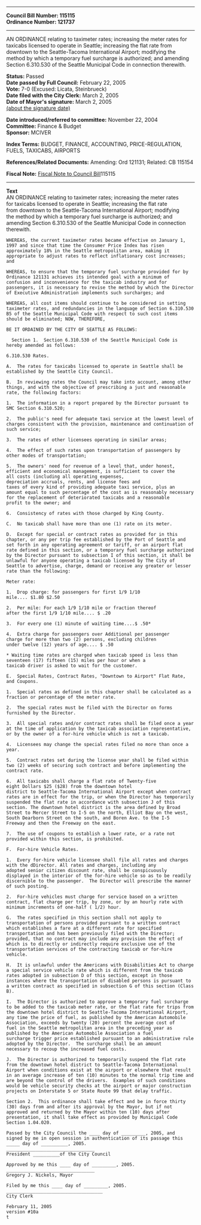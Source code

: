 * * * * *  
  
**Council Bill Number: [](#h0)[](#h2)115115**   
**Ordinance Number: 121737**  
  
* * * * *  
  
AN ORDINANCE relating to taximeter rates; increasing the meter rates for taxicabs licensed to operate in Seattle; increasing the flat rate from downtown to the Seattle-Tacoma International Airport; modifying the method by which a temporary fuel surcharge is authorized; and amending Section 6.310.530 of the Seattle Municipal Code in connection therewith.  
  
**Status:** Passed   
**Date passed by Full Council:** February 22, 2005   
**Vote:** 7-0 (Excused: Licata, Steinbrueck)   
**Date filed with the City Clerk:** March 2, 2005   
**Date of Mayor's signature:** March 2, 2005   
[(about the signature date)](/~public/approvaldate.htm)   
  
  
**Date introduced/referred to committee:** November 22, 2004   
**Committee:** Finance & Budget   
**Sponsor:** MCIVER   
  
**Index Terms:** BUDGET, FINANCE, ACCOUNTING, PRICE-REGULATION, FUELS, TAXICABS, AIRPORTS  
  
**References/Related Documents:** Amending: Ord 121131; Related: CB 115154  
  
**Fiscal Note:** [Fiscal Note to Council Bill](http://clerk.seattle.gov/~public/fnote/115115.htm)[](#h1)[](#h3)115115  
  
* * * * *  
  
**Text**  
    AN ORDINANCE relating to taximeter rates; increasing the meter rates  
    for taxicabs licensed to operate in Seattle; increasing the flat rate  
    from downtown to the Seattle-Tacoma International Airport; modifying  
    the method by which a temporary fuel surcharge is authorized; and  
    amending Section 6.310.530 of the Seattle Municipal Code in connection  
    therewith.  
  
    WHEREAS, the current taximeter rates became effective on January 1,  
    1997 and since that time the Consumer Price Index has risen  
    approximately 18% in the Seattle metropolitan area, making it  
    appropriate to adjust rates to reflect inflationary cost increases;  
    and  
  
    WHEREAS, to ensure that the temporary fuel surcharge provided for by  
    Ordinance 121131 achieves its intended goal with a minimum of  
    confusion and inconvenience for the taxicab industry and for  
    passengers, it is necessary to revise the method by which the Director  
    of Executive Administration implements such surcharges; and  
  
    WHEREAS, all cost items should continue to be considered in setting  
    taximeter rates, and redundancies in the language of Section 6.310.530  
    B5 of the Seattle Municipal Code with respect to such cost items  
    should be eliminated; NOW, THEREFORE,  
  
    BE IT ORDAINED BY THE CITY OF SEATTLE AS FOLLOWS:  
  
      Section 1.  Section 6.310.530 of the Seattle Municipal Code is  
    hereby amended as follows:  
  
    6.310.530 Rates.  
  
    A.  The rates for taxicabs licensed to operate in Seattle shall be  
    established by the Seattle City Council.  
  
    B.  In reviewing rates the Council may take into account, among other  
    things, and with the objective of prescribing a just and reasonable  
    rate, the following factors:  
  
    1.  The information in a report prepared by the Director pursuant to  
    SMC Section 6.310.520;  
  
    2.  The public's need for adequate taxi service at the lowest level of  
    charges consistent with the provision, maintenance and continuation of  
    such service;  
  
    3.  The rates of other licensees operating in similar areas;  
  
    4.  The effect of such rates upon transportation of passengers by  
    other modes of transportation;  
  
    5.  The owners' need for revenue of a level that, under honest,  
    efficient and economical management, is sufficient to cover the  
    all costs (including all operating expenses,   
    depreciation accruals, rents, and license fees and   
    taxes of every kind of providing adequate taxi service, plus an  
    amount equal to such percentage of the cost as is reasonably necessary  
    for the replacement of deteriorated taxicabs and a reasonable  
    profit to the owner; and  
  
    6.  Consistency of rates with those charged by King County.  
  
    C.  No taxicab shall have more than one (1) rate on its meter.  
  
    D.  Except for special or contract rates as provided for in this  
    chapter, or any per trip fee established by the Port of Seattle and  
    set forth in any operating agreement or tariff, or an airport flat  
    rate defined in this section, or a temporary fuel surcharge authorized  
    by the Director pursuant to subsection I of this section, it shall be  
    unlawful for anyone operating a taxicab licensed by The City of  
    Seattle to advertise, charge, demand or receive any greater or lesser  
    rate than the following:  
  
    Meter rate:  
  
    1.  Drop charge: for passengers for first 1/9 1/10  
    mile.... $1.80 $2.50  
  
    2.  Per mile: For each 1/9 1/10 mile or fraction thereof  
    after the first 1/9 1/10 mile.... $ .20  
  
    3.  For every one (1) minute of waiting time....$ .50*  
  
    4.  Extra charge for passengers over Additional per passenger  
    charge for more than two (2) persons, excluding children  
    under twelve (12) years of age.... $ .50  
  
    * Waiting time rates are charged when taxicab speed is less than   
    seventeen (17) fifteen (15) miles per hour or when a  
    taxicab driver is asked to wait for the customer.  
  
    E.  Special Rates, Contract Rates, "Downtown to Airport" Flat Rate,  
    and Coupons.  
  
    1.  Special rates as defined in this chapter shall be calculated as a  
    fraction or percentage of the meter rate.  
  
    2.  The special rates must be filed with the Director on forms  
    furnished by the Director.  
  
    3.  All special rates and/or contract rates shall be filed once a year  
    at the time of application by the taxicab association representative,  
    or by the owner of a for-hire vehicle which is not a taxicab.  
  
    4.  Licensees may change the special rates filed no more than once a  
    year.  
  
    5.  Contract rates set during the license year shall be filed within  
    two (2) weeks of securing such contract and before implementing the  
    contract rate.  
  
    6.  All taxicabs shall charge a flat rate of Twenty-five   
    eight Dollars $25 ($28) from the downtown hotel  
    district to Seattle-Tacoma International Airport except when contract  
    rates are in effect for the trip, or when the Director has temporarily  
    suspended the flat rate in accordance with subsection J of this  
    section. The downtown hotel district is the area defined by Broad  
    Street to Mercer Street to I-5 on the north, Elliot Bay on the west,  
    South Dearborn Street on the south, and Boren Ave. to the I-5  
    Freeway and then the Freeway on the east.  
  
    7.  The use of coupons to establish a lower rate, or a rate not  
    provided within this section, is prohibited.  
  
    F.  For-hire Vehicle Rates.  
  
    1.  Every for-hire vehicle licensee shall file all rates and charges  
    with the dDirector. All rates and charges, including any  
    adopted senior citizen discount rate, shall be conspicuously  
    displayed in the interior of the for-hire vehicle so as to be readily  
    discernible to the passenger.  The Director will prescribe the manner  
    of such posting.  
  
    2.  For-hire vehicles must charge for service based on a written  
    contract, flat charge per trip, by zone, or by an hourly rate with  
    minimum increments of one-half ( 1/2) hour.  
  
    G.  The rates specified in this section shall not apply to  
    transportation of persons provided pursuant to a written contract  
    which establishes a fare at a different rate for specified  
    transportation and has been previously filed with the Director;  
    provided, that no contract may include any provision the effect of  
    which is to directly or indirectly require exclusive use of the  
    transportation services of the contracting taxicab or for-hire  
    vehicle.  
  
    H.  It is unlawful under the Americans with Disabilities Act to charge  
    a special service vehicle rate which is different from the taxicab  
    rates adopted in subsection D of this section, except in those  
    instances where the transportation of disabled persons is pursuant to  
    a written contract as specified in subsection G of this section (Class  
    B).  
  
    I.  The Director is authorized to approve a temporary fuel surcharge  
    to be added to the taxicab meter rate, or the flat rate for trips from  
    the downtown hotel district to Seattle-Tacoma International Airport,  
    any time the price of fuel, as published by the American Automobile  
    Association, exceeds by twenty (20) percent the average cost of  
    fuel in the Seattle metropolitan area in the preceding year as  
    published by the American Automobile Association a fuel  
    surcharge trigger price established pursuant to an administrative rule  
    adopted by the Director.  The surcharge shall be an amount  
    necessary to recoup the increased fuel costs.  
  
    J.  The Director is authorized to temporarily suspend the flat rate  
    from the downtown hotel district to Seattle-Tacoma International  
    Airport when conditions exist at the airport or elsewhere that result  
    in an average increase of ten (10) minutes to the normal trip time and  
    are beyond the control of the drivers.  Examples of such conditions  
    would be vehicle security checks at the airport or major construction  
    projects on Interstate 5 or State Route 99 that delay traffic.  
  
    Section 2.  This ordinance shall take effect and be in force thirty  
    (30) days from and after its approval by the Mayor, but if not  
    approved and returned by the Mayor within ten (10) days after  
    presentation, it shall take effect as provided by Municipal Code  
    Section 1.04.020.  
  
    Passed by the City Council the ____ day of _________, 2005, and  
    signed by me in open session in authentication of its passage this  
    _____ day of __________, 2005.  
    _________________________________  
    President __________of the City Council  
  
    Approved by me this ____ day of _________, 2005.  
    _________________________________  
    Gregory J. Nickels, Mayor  
  
    Filed by me this ____ day of _________, 2005.  
    ____________________________________  
    City Clerk  
  
    February 11, 2005  
    version #10a  
    t  
